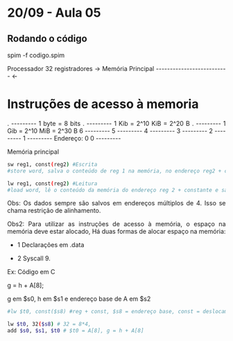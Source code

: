 # 20/09 - Aula 05

## Rodando o código

<div style="text-align:justify">
spim -f codigo.spim


Processador 32 registradores  ->  Memória Principal
--------------------------    <-
</div>

# Instruções de acesso à memoria

<div style="text-align:justify">
. --------- 1 byte = 8 bits
. --------- 1 Kib = 2^10 KiB = 2^20 B
. --------- 1 Gib = 2^10 MiB = 2^30 B
6 --------- 
5 ---------
4 ---------
3 ---------
2 ---------
1 ---------  Endereço: 0 
0 ---------

Memória principal

```Bash
sw reg1, const(reg2) #Escrita
#store word, salva o conteúdo de reg 1 na memória, no endereço reg2 + constante

lw reg1, const(reg2) #Leitura
#load word, lê o conteúdo da memória do endereço reg 2 + constante e salva em reg1

```
Obs: Os dados sempre são salvos em endereços múltiplos de 4. Isso se chama restrição de alinhamento.

Obs2: Para utilizar as instruções de acesso à memória, o espaço na memória deve estar alocado, Há duas formas de alocar espaço na memória:

- 1 Declarações em .data

- 2 Syscall 9.

Ex: Código em C

g = h + A[8];

g em $s0, h em $s1 e endereço base de A em $s2


```Bash
#lw $t0, const($s8) #reg + const, $s8 = endereço base, const = deslocamento

lw $t0, 32($s8) # 32 = 8*4, 
add $s0, $s1, $t0 # $t0 = A[8], g = h + A[8]
```




</div>




